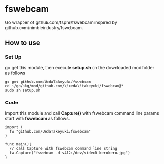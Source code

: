 # fswebcam
Go wrapper of github.com/fsphil/fswebcam inspired by github.com/nimbleindustry/fswebcam.

## How to use

### Set Up
go get this module, then execute **setup.sh** on the downloaded mod folder as follows
```
go get github.com/UedaTakeyuki/fswebcam
cd ~/go/pkg/mod/github.com/\!ueda\!takeyuki/fswebcam@*
sudo sh setup.sh
```

### Code
Import this module and call **Capture()** with fswebcam command line params start with **fswebcam** as follows.


```
import (
  fw "github.com/UedaTakeyuki/fswebcam"
)

func main(){
  // call Capture with fswebcam command line string
  fw.Capture("fswebcam -d v4l2:/dev/video0 kerokero.jpg") 
}
```
